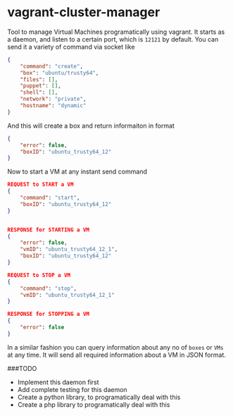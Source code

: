# vagrant-cluster-manager
Tool to manage Virtual Machines programatically using vagrant. It starts as a daemon, and listen to a certain port, which is `12121` by default. You can send it a variety of command via socket like

```json
{
	"command": "create",
	"box": "ubuntu/trusty64",
	"files": [],
	"puppet": [],
	"shell": [],
	"network": "private",
	"hostname": "dynamic"
}
```

And this will create a box and return informaiton in format
```json
{
	"error": false,
	"boxID": "ubuntu_trusty64_12"
}
```
Now to start a VM at any instant send command
```json
REQUEST to START a VM
{
	"command": "start",
	"boxID": "ubuntu_trusty64_12"
}


RESPONSE for STARTING a VM
{
	"error": false,
	"vmID": "ubuntu_trusty64_12_1",
	"boxID": "ubuntu_trusty64_12"
}

REQUEST to STOP a VM
{
	"command": "stop",
	"vmID": "ubuntu_trusty64_12_1"
}

RESPONSE for STOPPING a VM
{
	"error": false
}
```

In a similar fashion you can query information about any no of `boxes` or `VMs` at any time. It will send all required information about a VM in JSON format. 

###TODO
 - Implement this daemon first
 - Add complete testing for this daemon
 - Create a python library, to programatically deal with this
 - Create a php library to programatically deal with this
